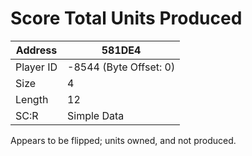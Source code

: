 
#  Score Total Units Produced
Address   | 581DE4
----------|-------------
Player ID | -8544 (Byte Offset: 0)
Size 	  | 4
Length 	  | 12
SC:R      | Simple Data

Appears to be flipped; units owned, and not produced.
